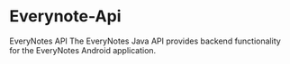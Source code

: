 # Everynote-Api
EveryNotes API     The EveryNotes Java API provides backend functionality for the EveryNotes Android application.
